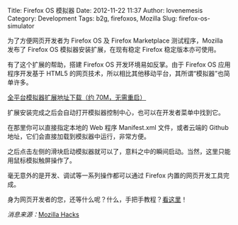 Title: Firefox OS 模拟器
Date: 2012-11-22 11:37
Author: lovenemesis
Category: Development
Tags: b2g, firefoxos, Mozilla
Slug: firefox-os-simulator

为了方便网页开发者为 Firefox OS 及 Firefox Marketplace 测试程序，Mozilla
发布了 Firefox OS 模拟器安装扩展，在现有稳定 Firefox 稳定版本亦可使用。

有了这个扩展的帮助，搭建 Firefox OS 开发环境易如反掌。由于 Firefox OS
应用程序开发基于 HTML5
的网页技术，所以相比其他移动平台，其所谓“模拟器”也简单许多。

[全平台模拟器扩展地址下载（约
70M，无需重启）](http://people.mozilla.org/~myk/r2d2b2g/)

扩展安装完成之后会自动打开模拟器控制中心，也可以在开发者菜单中找到它。

在那里你可以直接指定本地的 Web 程序 Manifest.xml 文件，或者云端的 Github
地址，它们会直接加载到模拟器中运行，非常方便。  

之后点击左侧的滑块启动模拟器就可以了，意料之中的瞬间启动。当然，这里只能用鼠标模拟触屏操作了。

毫无意外的是开发、调试等一系列操作都可以通过 Firefox
内置的网页开发工具完成。

身为网页开发者的您，还等什么呢？什么，手把手教程？[看这里](https://hacks.mozilla.org/2012/11/hacking-firefox-os/)！

*消息来源：*[Mozilla
Hacks](https://hacks.mozilla.org/2012/11/announcing-the-prototype-firefox-os-simulator/)
